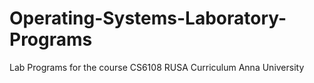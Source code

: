 # Operating-Systems-Laboratory-Programs
Lab Programs for the course CS6108 RUSA Curriculum Anna University
